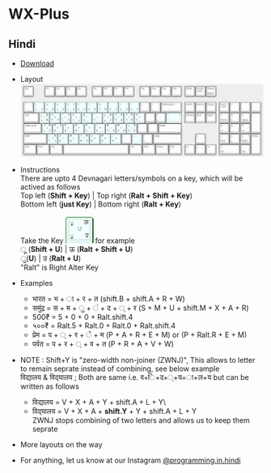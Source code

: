 # WX-Plus

## Hindi
* [Download](https://raw.githubusercontent.com/atulSnapy/WX-plus-Devanagari/master/Download/WX-plus-Hindi.zip)

* Layout
![Hindi Keyboard Layout](https://github.com/atulSnapy/WX-plus/blob/master/layouts/hindi/hindi.jpg "Hindi")

* Instructions\
There are upto 4 Devnagari letters/symbols on a key, which will be actived as follows\
Top left (**Shift + Key**) | Top right (**Ralt + Shift + Key**)\
Bottom left (**just Key**) | Bottom right (**Ralt + Key**)\
\
Take the Key ![Hindi U](https://github.com/atulSnapy/WX-plus/blob/master/layouts/hindi/hindi_u.jpg "Hindi U") for example\
 ू (**Shift + U**) | ऊ (**Ralt + Shift + U**)\
 ु(**U**) | उ (**Ralt + U**)\
"Ralt" is Right Alter Key

* Examples
    * भारत = भ + ा + र + त  (shift.B + shift.A + R + W)
    * समुंद्र = स + म + ु + ं + द + ् + र  (S + M + U + shift.M + X + A + R)
    * 500₹ = 5 + 0 + 0 + Ralt.shift.4
    * ५००₹ = Ralt.5 +  Ralt.0 +  Ralt.0 + Ralt.shift.4
    * प्रेम = प + ् + र + े + म  (P + A + R + E + M) or (P + Ralt.R + E + M)
    * पर्वत = प + र + ् + व + त  (P + R + A + V + W)

* NOTE : Shift+Y is "zero-width non-joiner (ZWNJ)", This allows to letter to remain seprate instead of combining, see below example\
विद्यालय & विद्‌यालय ; Both are same i.e. व+ि+द+्+य+ा+ल+य but can be written as follows
    * विद्यालय = V + X + A + Y + shift.A + L + Y\
    * विद्‌यालय = V + X + A + **shift.Y** + Y + shift.A + L + Y\
 ZWNJ stops combining of two letters and allows us to keep them seprate
 
* More layouts on the way

* For anything, let us know at our Instagram [@programming.in.hindi](https://instagram.com/programming.in.hindi)
